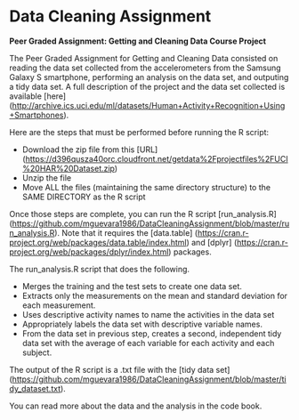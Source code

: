 # Data Cleaning Assignment
**Peer Graded Assignment: Getting and Cleaning Data Course Project**

The Peer Graded Assignment for Getting and Cleaning Data consisted on reading the data set collected from the accelerometers from the Samsung Galaxy S smartphone, performing an analysis on the data set, and outputing a tidy data set. A full description of the project and the data set collected is available [here] (http://archive.ics.uci.edu/ml/datasets/Human+Activity+Recognition+Using+Smartphones).

Here are the steps that must be performed before running the R script:

* Download the zip file from this [URL] (https://d396qusza40orc.cloudfront.net/getdata%2Fprojectfiles%2FUCI%20HAR%20Dataset.zip)
* Unzip the file
* Move ALL the files (maintaining the same directory structure) to the SAME DIRECTORY as the R script

Once those steps are complete, you can run the R script [run_analysis.R] (https://github.com/mguevara1986/DataCleaningAssignment/blob/master/run_analysis.R). Note that it requires the [data.table] (https://cran.r-project.org/web/packages/data.table/index.html) and [dplyr] (https://cran.r-project.org/web/packages/dplyr/index.html) packages.

The run_analysis.R script that does the following.

* Merges the training and the test sets to create one data set.
* Extracts only the measurements on the mean and standard deviation for each measurement.
* Uses descriptive activity names to name the activities in the data set
* Appropriately labels the data set with descriptive variable names.
* From the data set in previous step, creates a second, independent tidy data set with the average of each variable for each activity and each subject.

The output of the R script is a .txt file with the [tidy data set] (https://github.com/mguevara1986/DataCleaningAssignment/blob/master/tidy_dataset.txt).

You can read more about the data and the analysis in the code book.
